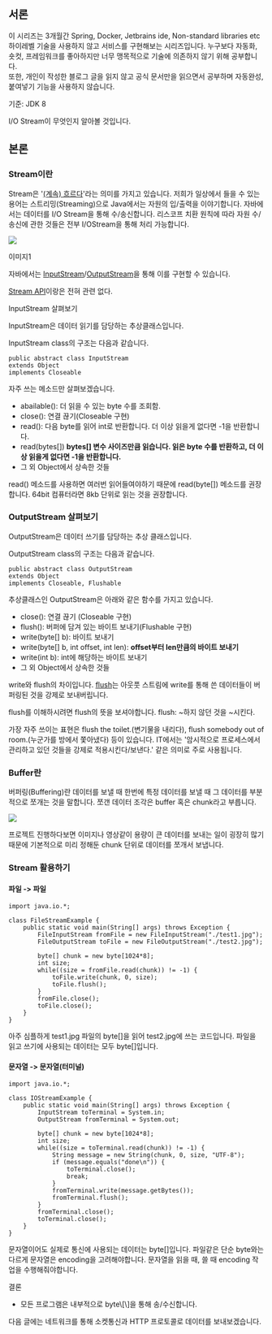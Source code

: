 ## 서론

이 시리즈는 3개월간 Spring, Docker, Jetbrains ide, Non-standard libraries etc 하이레벨 기술을 사용하지 않고 서비스를 구현해보는 시리즈입니다. 누구보다 자동화, 숏컷, 프레임워크를 좋아하지만 너무 맹목적으로 기술에 의존하지 않기 위해 공부합니다.  
또한, 개인이 작성한 블로그 글을 읽지 않고 공식 문서만을 읽으면서 공부하며 자동완성, 붙여넣기 기능을 사용하지 않습니다.

기준: JDK 8

I/O Stream이 무엇인지 알아볼 것입니다.

## 본론

### Stream이란

Stream은 '[(계속) 흐르다](https://languages.oup.com/google-dictionary-en/)'라는 의미를 가지고 있습니다. 저희가 일상에서 들을 수 있는 용어는 스트리밍(Streaming)으로 Java에서는 자원의 입/출력을 이야기합니다. 자바에서는 데이터를 I/O Stream을 통해 수/송신합니다. 리스코프 치환 원칙에 따라 자원 수/송신에 관한 것들은 전부 I/OStream을 통해 처리 가능합니다.

![](https://blog.kakaocdn.net/dn/bfPFEd/btsCN7AoV35/jO1mLKhKcESC9Seb5RQR81/img.png)

이미지1

자바에서는 [InputStream](https://docs.oracle.com/javase/8/docs/api/java/io/InputStream.html)/[OutputStream](https://docs.oracle.com/javase/8/docs/api/java/io/OutputStream.html)을 통해 이를 구현할 수 있습니다.

[Stream API](https://docs.oracle.com/javase/8/docs/api/java/util/stream/Stream.html)이랑은 전혀 관련 없다.

InputStream 살펴보기

InputStream은 데이터 읽기를 담당하는 추상클래스입니다.

InputStream class의 구조는 다음과 같습니다.

```
public abstract class InputStream
extends Object
implements Closeable
```

자주 쓰는 메소드만 살펴보겠습니다.

* abailable(): 더 읽을 수 있는 byte 수를 조회함.
* close(): 연결 끊기(Closeable 구현)
* read(): 다음 byte를 읽어 int로 반환합니다. 더 이상 읽을게 없다면 -1을 반환합니다.
* read(bytes\[\]) **bytes\[\] 변수 사이즈만큼 읽습니다. 읽은 byte 수를 반환하고, 더 이상 읽을게 없다면 -1을 반환합니다.**
* 그 외 Object에서 상속한 것들

read() 메소드를 사용하면 여러번 읽어들여야하기 때문에 read(byte\[\]) 메소드를 권장합니다. 64bit 컴퓨터라면 8kb 단위로 읽는 것을 권장합니다.

### OutputStream 살펴보기

OutputStream은 데이터 쓰기를 담당하는 추상 클래스입니다.

OutputStream class의 구조는 다음과 같습니다.

```
public abstract class OutputStream
extends Object
implements Closeable, Flushable
```

추상클래스인 OutputStream은 아래와 같은 함수를 가지고 있습니다.

* close(): 연결 끊기 (Closeable 구현)
* flush(): 버퍼에 담겨 있는 바이트 보내기(Flushable 구현)
* write(byte\[\] b): 바이트 보내기
* write(byte\[\] b, int offset, int len): **offset부터 len만큼의 바이트 보내기**
* write(int b): int에 해당하는 바이트 보내기
* 그 외 Object에서 상속한 것들

write와 flush의 차이입니다. [flush](https://docs.oracle.com/javase/8/docs/api/java/io/Flushable.html)는 아웃풋 스트림에 write를 통해 쓴 데이터들이 버퍼링된 것을 강제로 보내버립니다.

flush를 이해하시려면 flush의 뜻을 보셔야합니다. flush: ~하지 않던 것을 ~시킨다.

가장 자주 쓰이는 표현은 flush the toilet.(변기물을 내리다), flush somebody out of room.(누군가를 방에서 쫓아냈다) 등이 있습니다. IT에서는 '암시적으로 프로세스에서 관리하고 있던 것들을 강제로 적용시킨다/보낸다.' 같은 의미로 주로 사용됩니다.

### Buffer란

버퍼링(Buffering)란 데이터를 보낼 때 한번에 특정 데이터를 보낼 때 그 데이터를 부분적으로 쪼개는 것을 말합니다. 쪼갠 데이터 조각은 buffer 혹은 chunk라고 부릅니다.

![](https://blog.kakaocdn.net/dn/wW679/btsCOBJpasR/yyj9hJtbyGqamDQpTQ1qgk/img.png)

프로젝트 진행하다보면 이미지나 영상같이 용량이 큰 데이터를 보내는 일이 굉장히 많기 때문에 기본적으로 미리 정해둔 chunk 단위로 데이터를 쪼개서 보냅니다.

### Stream 활용하기

#### 파일 -> 파일

```
import java.io.*;

class FileStreamExample {
	public static void main(String[] args) throws Exception {
		FileInputStream fromFile = new FileInputStream("./test1.jpg");
		FileOutputStream toFile = new FileOutputStream("./test2.jpg");

		byte[] chunk = new byte[1024*8];
		int size;
		while((size = fromFile.read(chunk)) != -1) {
			toFile.write(chunk, 0, size);
			toFile.flush();
		}
		fromFile.close();
		toFile.close();
	}
}
```

아주 심플하게 test1.jpg 파일의 byte\[\]을 읽어 test2.jpg에 쓰는 코드입니다. 파일을 읽고 쓰기에 사용되는 데이터는 모두 byte\[\]입니다.

#### 문자열 -> 문자열(터미널)

```
import java.io.*;

class IOStreamExample {
	public static void main(String[] args) throws Exception {
		InputStream toTerminal = System.in;
		OutputStream fromTerminal = System.out;

		byte[] chunk = new byte[1024*8];
		int size;
		while((size = toTerminal.read(chunk)) != -1) {
			String message = new String(chunk, 0, size, "UTF-8");
			if (message.equals("done\n")) {
				toTerminal.close();
				break;
			}
			fromTerminal.write(message.getBytes());
			fromTerminal.flush();
		}
		fromTerminal.close();
		toTerminal.close();
	}
}
```

문자열이어도 실제로 통신에 사용되는 데이터는 byte\[\]입니다. 파일같은 단순 byte와는 다르게 문자열은 encoding을 고려해야합니다. 문자열을 읽을 때, 쓸 때 encoding 작업을 수행해줘야합니다.
<p data-ke-size="size26">결론</h2> <ul style="list-style-type: disc;" data-ke-list-type="disc"> <li>모든 프로그램은 내부적으로 byte\[\]을 통해 송/수신합니다.</li> </ul> <p data-ke-size="size16">다음 글에는 네트워크를 통해 소켓통신과 HTTP 프로토콜로 데이터를 보내보겠습니다.</p> <div id="gtx-trans" style="position: absolute; left: 886px; top: 4108.12px;"> <div class="gtx-trans-icon"> </div>